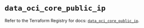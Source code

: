 # `data_oci_core_public_ip`

Refer to the Terraform Registry for docs: [`data_oci_core_public_ip`](https://registry.terraform.io/providers/oracle/oci/6.18.0/docs/data-sources/core_public_ip).
